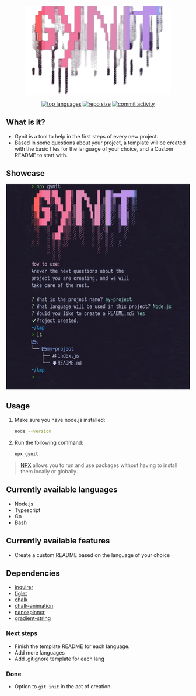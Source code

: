 <div align="center">

<img src="assets/gynit/gynit-logo.png" width="400" alt="Logo"/><br/>

  <!-- <h1 align="center"> -->
  <!--   Gynit -->
  <!-- </h1> -->
</div>

<p align="center">
  <!-- Badges from [Shields.io](https://img.shields.io/)  -->
  <a href="https://github.com/RaphMt117/gynit"><img src="https://img.shields.io/github/languages/top/RaphMt117/gynit?colorA=363a4f&colorB=f5a97f&style=for-the-badge" alt="top languages"></a>
  <a href="https://github.com/RaphMt117/gynit"><img src="https://img.shields.io/github/repo-size/RaphMt117/gynit?colorA=363a4f&colorB=b7bdf8&style=for-the-badge" alt="repo size"></a>
  <a href="https://github.com/RaphMt117/gynit/commits"><img src="https://img.shields.io/github/commit-activity/m/RaphMt117/gynit?colorA=363a4f&colorB=a6da95&style=for-the-badge" alt="commit activity"></a>
</p>

## What is it?

- Gynit is a tool to help in the first steps of every new project.
- Based in some questions about your project, a template will be created
  with the basic files for the language of your choice, and a Custom README
  to start with.

## Showcase

<p align="center">
  <img src="assets/gynit/gynitPrompt.jpg" alt="gynit prompt"/>
</p>

## Usage

1. Make sure you have node.js installed:

   ```bash
   node --version
   ```

2. Run the following command:

   ```bash
   npx gynit
   ```

> [NPX](https://www.npmjs.com/package/npx) allows you to run and use packages
> without having to install them locally or globally.

## Currently available languages

- Node.js
- Typescript
- Go
- Bash

## Currently available features

- Create a custom README based on the language of your choice

## Dependencies

- [inquirer](https://www.npmjs.com/package/inquirer)
- [figlet](https://www.npmjs.com/package/figlet)
- [chalk](https://www.npmjs.com/package/chalk)
- [chalk-animation](https://www.npmjs.com/package/chalk-animation)
- [nanospinner](https://www.npmjs.com/package/nanospinner)
- [gradient-string](https://www.npmjs.com/package/gradient-string)

### Next steps

- Finish the template README for each language.
- Add more languages
- Add .gitignore template for each lang

### Done

- Option to `git init` in the act of creation.
